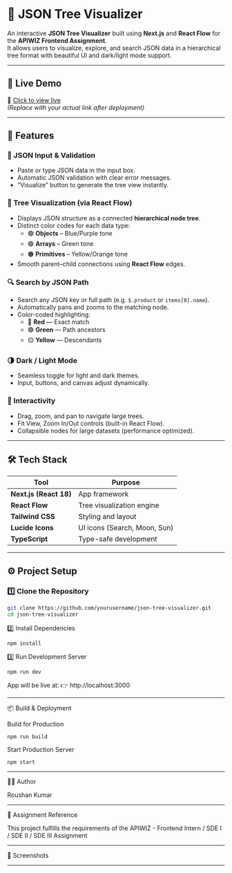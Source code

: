# 🌳 JSON Tree Visualizer

An interactive **JSON Tree Visualizer** built using **Next.js** and **React Flow** for the **APIWIZ Frontend Assignment**.  
It allows users to visualize, explore, and search JSON data in a hierarchical tree format with beautiful UI and dark/light mode support.

---

## 🚀 **Live Demo**

🔗 [Click to view live](https://your-vercel-link.vercel.app)  
*(Replace with your actual link after deployment)*

---

## 🧩 **Features**

### 📝 JSON Input & Validation
- Paste or type JSON data in the input box.
- Automatic JSON validation with clear error messages.
- “Visualize” button to generate the tree view instantly.

### 🌳 Tree Visualization (via React Flow)
- Displays JSON structure as a connected **hierarchical node tree**.
- Distinct color codes for each data type:
  - 🟣 **Objects** – Blue/Purple tone  
  - 🟢 **Arrays** – Green tone  
  - 🟠 **Primitives** – Yellow/Orange tone
- Smooth parent–child connections using **React Flow** edges.

### 🔍 Search by JSON Path
- Search any JSON key or full path (e.g. `$.product` or `items[0].name`).
- Automatically pans and zooms to the matching node.
- Color-coded highlighting:
  - 🔴 **Red** — Exact match  
  - 🟢 **Green** — Path ancestors  
  - 🟡 **Yellow** — Descendants  

### 🌗 Dark / Light Mode
- Seamless toggle for light and dark themes.
- Input, buttons, and canvas adjust dynamically.

### 🧭 Interactivity
- Drag, zoom, and pan to navigate large trees.
- Fit View, Zoom In/Out controls (built-in React Flow).
- Collapsible nodes for large datasets (performance optimized).

---

## 🛠️ **Tech Stack**

| Tool | Purpose |
|------|----------|
| **Next.js (React 18)** | App framework |
| **React Flow** | Tree visualization engine |
| **Tailwind CSS** | Styling and layout |
| **Lucide Icons** | UI icons (Search, Moon, Sun) |
| **TypeScript** | Type-safe development |

---

## ⚙️ **Project Setup**

### 1️⃣ Clone the Repository
```bash
git clone https://github.com/yourusername/json-tree-visualizer.git
cd json-tree-visualizer
```

2️⃣ Install Dependencies
```
npm install
```
3️⃣ Run Development Server
```
npm run dev
```
App will be live at:
👉 http://localhost:3000


---

📦 Build & Deployment

Build for Production
```
npm run build
```
Start Production Server
```
npm start
```


---

🧑‍💻 Author

Roushan Kumar

---

🏁 Assignment Reference

This project fulfills the requirements of the
APIWIZ - Frontend Intern / SDE I / SDE II / SDE III Assignment





---

📸 Screenshots
	
---


